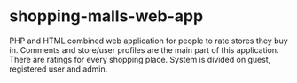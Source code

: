 # shopping-malls-web-app
PHP and HTML combined web application for people to rate stores they buy in.
Comments and store/user profiles are the main part of this application. There are ratings for every shopping place.
System is divided on guest, registered user and admin.
